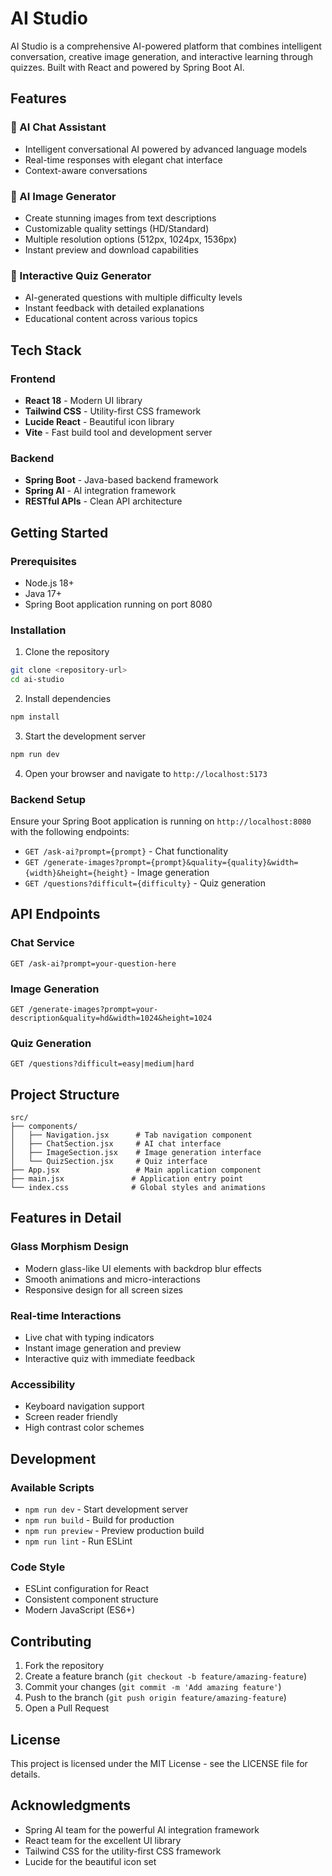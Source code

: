 # AI Studio

AI Studio is a comprehensive AI-powered platform that combines intelligent conversation, creative image generation, and interactive learning through quizzes. Built with React and powered by Spring Boot AI.

## Features

### 🤖 AI Chat Assistant
- Intelligent conversational AI powered by advanced language models
- Real-time responses with elegant chat interface
- Context-aware conversations

### 🎨 AI Image Generator
- Create stunning images from text descriptions
- Customizable quality settings (HD/Standard)
- Multiple resolution options (512px, 1024px, 1536px)
- Instant preview and download capabilities

### 🧠 Interactive Quiz Generator
- AI-generated questions with multiple difficulty levels
- Instant feedback with detailed explanations
- Educational content across various topics

## Tech Stack

### Frontend
- **React 18** - Modern UI library
- **Tailwind CSS** - Utility-first CSS framework
- **Lucide React** - Beautiful icon library
- **Vite** - Fast build tool and development server

### Backend
- **Spring Boot** - Java-based backend framework
- **Spring AI** - AI integration framework
- **RESTful APIs** - Clean API architecture

## Getting Started

### Prerequisites
- Node.js 18+ 
- Java 17+
- Spring Boot application running on port 8080

### Installation

1. Clone the repository
```bash
git clone <repository-url>
cd ai-studio
```

2. Install dependencies
```bash
npm install
```

3. Start the development server
```bash
npm run dev
```

4. Open your browser and navigate to `http://localhost:5173`

### Backend Setup
Ensure your Spring Boot application is running on `http://localhost:8080` with the following endpoints:
- `GET /ask-ai?prompt={prompt}` - Chat functionality
- `GET /generate-images?prompt={prompt}&quality={quality}&width={width}&height={height}` - Image generation
- `GET /questions?difficult={difficulty}` - Quiz generation

## API Endpoints

### Chat Service
```
GET /ask-ai?prompt=your-question-here
```

### Image Generation
```
GET /generate-images?prompt=your-description&quality=hd&width=1024&height=1024
```

### Quiz Generation
```
GET /questions?difficult=easy|medium|hard
```

## Project Structure

```
src/
├── components/
│   ├── Navigation.jsx      # Tab navigation component
│   ├── ChatSection.jsx     # AI chat interface
│   ├── ImageSection.jsx    # Image generation interface
│   └── QuizSection.jsx     # Quiz interface
├── App.jsx                 # Main application component
├── main.jsx               # Application entry point
└── index.css              # Global styles and animations
```

## Features in Detail

### Glass Morphism Design
- Modern glass-like UI elements with backdrop blur effects
- Smooth animations and micro-interactions
- Responsive design for all screen sizes

### Real-time Interactions
- Live chat with typing indicators
- Instant image generation and preview
- Interactive quiz with immediate feedback

### Accessibility
- Keyboard navigation support
- Screen reader friendly
- High contrast color schemes

## Development

### Available Scripts
- `npm run dev` - Start development server
- `npm run build` - Build for production
- `npm run preview` - Preview production build
- `npm run lint` - Run ESLint

### Code Style
- ESLint configuration for React
- Consistent component structure
- Modern JavaScript (ES6+)

## Contributing

1. Fork the repository
2. Create a feature branch (`git checkout -b feature/amazing-feature`)
3. Commit your changes (`git commit -m 'Add amazing feature'`)
4. Push to the branch (`git push origin feature/amazing-feature`)
5. Open a Pull Request

## License

This project is licensed under the MIT License - see the LICENSE file for details.

## Acknowledgments

- Spring AI team for the powerful AI integration framework
- React team for the excellent UI library
- Tailwind CSS for the utility-first CSS framework
- Lucide for the beautiful icon set